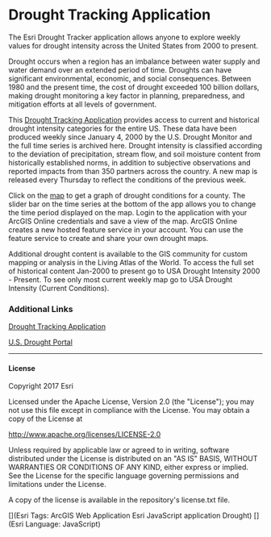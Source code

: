 # Drought Tracking Application

The Esri Drought Tracker application allows anyone to explore weekly values for drought intensity across the United States from 2000 to present. 

Drought occurs when a region has an imbalance between water supply and water demand over an extended period of time. Droughts can have significant environmental, economic, and social consequences. Between 1980 and the present time, the cost of drought exceeded 100 billion dollars, making drought monitoring a key factor in planning, preparedness, and mitigation efforts at all levels of government. 

This [Drought Tracking Application] provides access to current and historical drought intensity categories for the entire US. These data have been produced weekly since January 4, 2000 by the U.S. Drought Monitor and the full time series is archived here. Drought intensity is classified according to the deviation of precipitation, stream flow, and soil moisture content from historically established norms, in addition to subjective observations and reported impacts from than 350 partners across the country. A new map is released every Thursday to reflect the conditions of the previous week.

Click on the [map] to get a graph of drought conditions for a county. The slider bar on the time series at the bottom of the app allows you to change the time period displayed on the map. Login to the application with your ArcGIS Online credentials and save a view of the map. ArcGIS Online creates a new hosted feature service in your account. You can use the feature service to create and share your own drought maps.

Additional drought content is available to the GIS community for custom mapping or analysis in the Living Atlas of the World. To access the full set of historical content Jan-2000 to present go to USA Drought Intensity 2000 - Present. To see only most current weekly map go to USA Drought Intensity (Current Conditions). 

### Additional Links
[Drought Tracking Application]

[U.S. Drought Portal]


----
#### License
Copyright 2017 Esri

Licensed under the Apache License, Version 2.0 (the "License"); you may not use this file except in compliance with the License. You may obtain a copy of the License at

http://www.apache.org/licenses/LICENSE-2.0

Unless required by applicable law or agreed to in writing, software distributed under the License is distributed on an "AS IS" BASIS, WITHOUT WARRANTIES OR CONDITIONS OF ANY KIND, either express or implied. See the License for the specific language governing permissions and limitations under the License.

A copy of the license is available in the repository's license.txt file.

[](Esri Tags: ArcGIS Web Application Esri JavaScript application Drought) [](Esri Language: JavaScript)

[//]: # (These are reference links used in the body of this note and get stripped out when the markdown processor does its job. There is no need to format nicely because it shouldn't be seen. Thanks SO - http://stackoverflow.com/questions/4823468/store-comments-in-markdown-syntax)

   [U.S. Drought Portal]: <https://www.drought.gov/drought/>
   [Drought Tracking Application]: <http://livingatlas.arcgis.com/drought/>
   [map]: <http://livingatlas.arcgis.com/drought/>

